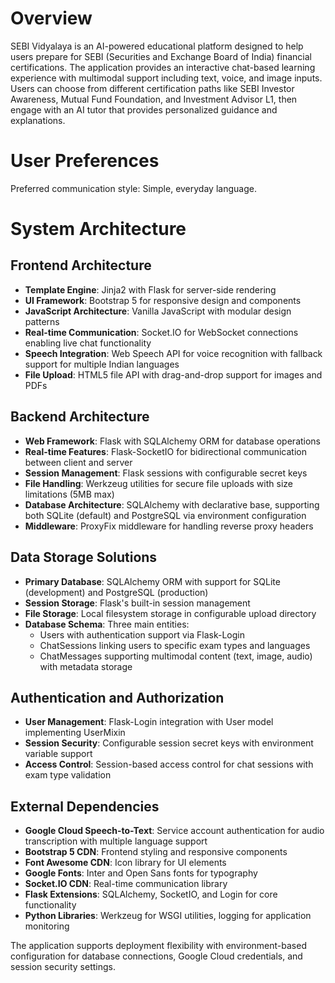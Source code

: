 # Overview

SEBI Vidyalaya is an AI-powered educational platform designed to help users prepare for SEBI (Securities and Exchange Board of India) financial certifications. The application provides an interactive chat-based learning experience with multimodal support including text, voice, and image inputs. Users can choose from different certification paths like SEBI Investor Awareness, Mutual Fund Foundation, and Investment Advisor L1, then engage with an AI tutor that provides personalized guidance and explanations.

# User Preferences

Preferred communication style: Simple, everyday language.

# System Architecture

## Frontend Architecture
- **Template Engine**: Jinja2 with Flask for server-side rendering
- **UI Framework**: Bootstrap 5 for responsive design and components
- **JavaScript Architecture**: Vanilla JavaScript with modular design patterns
- **Real-time Communication**: Socket.IO for WebSocket connections enabling live chat functionality
- **Speech Integration**: Web Speech API for voice recognition with fallback support for multiple Indian languages
- **File Upload**: HTML5 file API with drag-and-drop support for images and PDFs

## Backend Architecture
- **Web Framework**: Flask with SQLAlchemy ORM for database operations
- **Real-time Features**: Flask-SocketIO for bidirectional communication between client and server
- **Session Management**: Flask sessions with configurable secret keys
- **File Handling**: Werkzeug utilities for secure file uploads with size limitations (5MB max)
- **Database Architecture**: SQLAlchemy with declarative base, supporting both SQLite (default) and PostgreSQL via environment configuration
- **Middleware**: ProxyFix middleware for handling reverse proxy headers

## Data Storage Solutions
- **Primary Database**: SQLAlchemy ORM with support for SQLite (development) and PostgreSQL (production)
- **Session Storage**: Flask's built-in session management
- **File Storage**: Local filesystem storage in configurable upload directory
- **Database Schema**: Three main entities:
  - Users with authentication support via Flask-Login
  - ChatSessions linking users to specific exam types and languages
  - ChatMessages supporting multimodal content (text, image, audio) with metadata storage

## Authentication and Authorization
- **User Management**: Flask-Login integration with User model implementing UserMixin
- **Session Security**: Configurable session secret keys with environment variable support
- **Access Control**: Session-based access control for chat sessions with exam type validation

## External Dependencies

- **Google Cloud Speech-to-Text**: Service account authentication for audio transcription with multiple language support
- **Bootstrap 5 CDN**: Frontend styling and responsive components
- **Font Awesome CDN**: Icon library for UI elements
- **Google Fonts**: Inter and Open Sans fonts for typography
- **Socket.IO CDN**: Real-time communication library
- **Flask Extensions**: SQLAlchemy, SocketIO, and Login for core functionality
- **Python Libraries**: Werkzeug for WSGI utilities, logging for application monitoring

The application supports deployment flexibility with environment-based configuration for database connections, Google Cloud credentials, and session security settings.